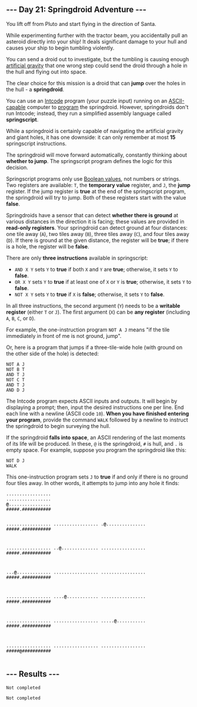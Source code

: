 <article class="day-desc"><h2>--- Day 21: Springdroid Adventure ---</h2><p>You lift off from Pluto and start flying in the direction of Santa.</p>
<p>While experimenting further with the tractor beam, you accidentally pull an asteroid directly into your ship!  It deals significant damage to your hull and causes your ship to begin tumbling violently.</p>
<p>You can send a droid out to investigate, but the tumbling is causing enough <a href="https://en.wikipedia.org/wiki/Artificial_gravity">artificial gravity</a> that one wrong step could send the droid through a hole in the hull and flying out into space.</p>
<p>The clear choice for this mission is a <span title="I picture the Bouncy enemy from Kirby games.">droid</span> that can <b>jump</b> over the holes in the hull - a <b>springdroid</b>.</p>
<p>You can use an <a href="9">Intcode</a> program (your puzzle input) running on an <a href="17">ASCII-capable</a> computer to <a href="https://en.wikipedia.org/wiki/Programmable_read-only_memory">program</a> the springdroid. However, springdroids don't run Intcode; instead, they run a simplified assembly language called <b>springscript</b>.</p>
<p>While a springdroid is certainly capable of navigating the artificial gravity and giant holes, it has one downside: it can only remember at most <b>15</b> springscript instructions.</p>
<p>The springdroid will move forward automatically, constantly thinking about <b>whether to jump</b>.  The springscript program defines the logic for this decision.</p>
<p>Springscript programs only use <a href="https://en.wikipedia.org/wiki/Boolean_data_type">Boolean values</a>, not numbers or strings.  Two registers are available: <code>T</code>, the <b>temporary value</b> register, and <code>J</code>, the <b>jump</b> register.  If the jump register is <b>true</b> at the end of the springscript program, the springdroid will try to jump. Both of these registers start with the value <b>false</b>.</p>
<p>Springdroids have a sensor that can detect <b>whether there is ground</b> at various distances in the direction it is facing; these values are provided in <b>read-only registers</b>.  Your springdroid can detect ground at four distances: one tile away (<code>A</code>), two tiles away (<code>B</code>), three tiles away (<code>C</code>), and four tiles away (<code>D</code>). If there is ground at the given distance, the register will be <b>true</b>; if there is a hole, the register will be <b>false</b>.</p>
<p>There are only <b>three instructions</b> available in springscript:</p>
<ul>
<li><code>AND X Y</code> sets <code>Y</code> to <b>true</b> if both <code>X</code> and <code>Y</code> are <b>true</b>; otherwise, it sets <code>Y</code> to <b>false</b>.</li>
<li><code>OR X Y</code> sets <code>Y</code> to <b>true</b> if at least one of <code>X</code> or <code>Y</code> is <b>true</b>; otherwise, it sets <code>Y</code> to <b>false</b>.</li>
<li><code>NOT X Y</code> sets <code>Y</code> to <b>true</b> if <code>X</code> is <b>false</b>; otherwise, it sets <code>Y</code> to <b>false</b>.</li>
</ul>
<p>In all three instructions, the second argument (<code>Y</code>) needs to be a <b>writable register</b> (either <code>T</code> or <code>J</code>). The first argument (<code>X</code>) can be <b>any register</b> (including <code>A</code>, <code>B</code>, <code>C</code>, or <code>D</code>).</p>
<p>For example, the one-instruction program <code>NOT A J</code> means "if the tile immediately in front of me is not ground, jump".</p>
<p>Or, here is a program that jumps if a three-tile-wide hole (with ground on the other side of the hole) is detected:</p>
<pre><code>NOT A J
NOT B T
AND T J
NOT C T
AND T J
AND D J
</code></pre>
<p>The Intcode program expects ASCII inputs and outputs.  It will begin by displaying a prompt; then, input the desired instructions one per line. End each line with a newline (ASCII code <code>10</code>). <b>When you have finished entering your program</b>, provide the command <code>WALK</code> followed by a newline to instruct the springdroid to begin surveying the hull.</p>
<p>If the springdroid <b>falls into space</b>, an ASCII rendering of the last moments of its life will be produced.  In these, <code>@</code> is the springdroid, <code>#</code> is hull, and <code>.</code> is empty space.  For example, suppose you program the springdroid like this:
</p><pre><code>NOT D J
WALK
</code></pre>
<p>This one-instruction program sets <code>J</code> to <b>true</b> if and only if there is no ground four tiles away.  In other words, it attempts to jump into any hole it finds:</p>
<pre><code>.................
.................
<b>@</b>................
#####.###########

.................
.................
.<b>@</b>...............
#####.###########

.................
..<b>@</b>..............
.................
#####.###########

...<b>@</b>.............
.................
.................
#####.###########

.................
....<b>@</b>............
.................
#####.###########

.................
.................
.....<b>@</b>...........
#####.###########

.................
.................
.................
#####<b>@</b>###########
</code></pre>


</article>

<form method="post" action="21/answer"><input type="hidden" name="level" value="1"></form>
<h2>--- Results ---</h2>
<pre><code>Not completed</code></pre>
<pre><code>Not completed</code></pre>
